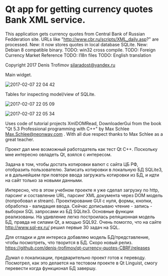# Qt app for getting currency quotes Bank XML service.

This application gets currency quotes from Central Bank of Russian Fedderation site.
URLs like "http://www.cbr.ru/scripts/XML_daily.asp?" are processed.
New: it now stores quotes in local database SQLite.
New: Debian 8 compatible binary.
TODO: win32 cross compile.
TODO: Foreign Currency Market Reference
TODO: I18n files
TODO: English translation

Copyright 2017 Denis Trofimov <silaradost@yandex.ru>

Main widget.

![2017-02-07 22 04 42](https://cloud.githubusercontent.com/assets/24657082/22707435/36c6ad70-ed8c-11e6-929a-38adca182511.png)

Tables for inspecting model/view of SQLite.

![2017-02-07 22 05 09](https://cloud.githubusercontent.com/assets/24657082/22707436/36c754aa-ed8c-11e6-828d-46c199ed6de7.png)

![2017-02-07 22 05 34](https://cloud.githubusercontent.com/assets/24657082/22707437/36c9dad6-ed8c-11e6-8c5f-feaac7dbcacb.png)

Uses code of tutorial projects XmlDOMRead, DownloaderGui from the
book "Qt 5.3 Professional programming with C++" by Max Schlee <Max.Schlee@neonway.com> .
With all due respect thanks to Max Schlee as a great teacher.

Проект дал мне возможный работодатель как тест Qt C++. Поскольку мне интересно овладеть Qt, взялся с интересом.

Задача в том, чтобы достать котировки валют с сайта ЦБ РФ, отобразить пользователю. Записать котировки в локальную БД SQLite3, и в дальнейшем при повторе ввода загружать котировки из БД, и идти на сайт только за новыми данными.

Интересно, что в этом учебном проекте я уже сделал загрузку по http, парсинг и составление URL, парсинг XML документа через DOM модель (попробовал и stream). Проектирование GUI с нуля, формы, кнопки, обработка - валидация ввода.
Сейчас дописываю чтение - запись - выборки SQL запросами из БД SQLite3. Основные функции реализованы. На удивление легко построилась реляционная модель БД, правда не силами Qt, а мощью SQL92. Очень помогло, что на сайте http://www.sql-ex.ru/ решил первые 30 задач на SQL.

Для отладки и для интереса добавляю модель БД/представление, чтобы посмотреть, что творится в БД. Скоро новый релиз. https://github.com/denis-trofimov/qt-currency-quotes-CBRF/releases

Думал о локализации, предварительно проект готов к переводу. Посмотрел, как это делается на тестовом проекте в Qt Linguist, смогу перевести когда функционал БД завершу.
